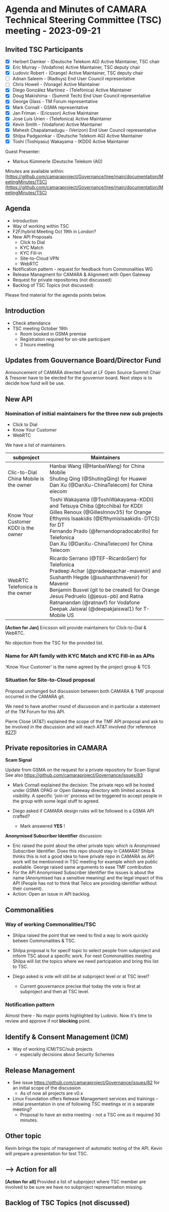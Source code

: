 #  Agenda and Minutes of CAMARA Technical Steering Committee (TSC) meeting - 2023-09-21

## Invited TSC Participants

* [x] Herbert Damker - (Deutsche Telekom AG) Active Maintainer, TSC chair
* [x] Eric Murray - (Vodafone) Active Maintainer, TSC deputy chair
* [x] Ludovic Robert - (Orange) Active Maintainer, TSC deputy chair
* [ ] Adnan Saleem - (Radisys) End User Council representative
* [ ] Chris Howell - (Vonage) Active Maintainer
* [x] Diego González Martínez - (Telefónica) Active Maintainer
* [x] Doug Makishima - (Summit Tech) End User Council representative
* [x] George Glass - TM Forum representative
* [x] Mark Cornall - GSMA representative
* [x] Jan Friman - (Ericsson) Active Maintainer
* [x] Jose Luis Urien - (Telefonica) Active Maintainer
* [x] Kevin Smith - (Vodafone) Active Maintainer
* [x] Mahesh Chapalamadugu - (Verizon) End User Council representative
* [x] Shilpa Padgaonkar - (Deutsche Telekom AG) Active Maintainer
* [x] Toshi (Toshiyasu) Wakayama - (KDDI) Active Maintainer

Guest Presenter:

* Markus Kümmerle (Deutsche Telekom (AG)

Minutes are available within: [https://github.com/camaraproject/Governance/tree/main/documentation/MeetingMinutes/TSC](https://github.com/camaraproject/Governance/tree/main/documentation/MeetingMinutes/TSC)

## Agenda

* Introduction
* Way of working within TSC
* F2F/hybrid Meeting Oct 19th in London?
* New API Proposals
  * Click to Dial
  * KYC Match
  * KYC Fill-in
  * Site-to-Cloud VPN
  * WebRTC
* Notification pattern - request for feedback from Commonalities WG
* Release Managment for CAMARA & Alignment with Open Gateway
* Request for private repositories (not discussed)
* Backlog of TSC Topics (not discussed)

Please find material for the agenda points below.

## Introduction
- Check attendance
- TSC meeting October 19th
    - Room booked in GSMA premise
    - Registration required for on-site participant
    - 2 hours meeting


## Updates from Gouvernance Board/Director Fund

Announcement of CAMARA directed fund at LF Open Source Summit
Chair & Tresorer have to be elected for the gouvernor board.
Next steps is to decide how fund will be use.

## New API

### Nomination of initial maintainers for the three new sub projects

* Click to Dial
* Know Your Customer
* WebRTC

We have a list of maintainers. 

| subproject| Maintainers|
| ----------|------------|
| Clic-to-Dial<br>China Mobile is the owner| Hanbai Wang (@HanbaiWang) for China Mobile<br>Shuting Qing (@ShutingQing) for Huawei<br>Dan Xu (@DanXu-ChinaTelecom) for China elecom|
| Know Your Customer<br>KDDI is the owner| Toshi Wakayama (@ToshiWakayama-KDDI) and Tetsuya Chiba (@tcchiba) for KDDI<br>Gilles Renoux (@GillesInnov35) for Orange <br>Efthymis Isaakidis (@EfthymisIsaakidis-DTCS) for DT <br>Fernando Prado (@fernandopradocabrillo) for Telefonica<br>Dan Xu (@DanXu-ChinaTelecom) for China Telecom|
|WebRTC<br>Telefonica is the owner| Ricardo Serrano (@TEF-RicardoSerr) for Telefonica<br>Pradeep Achar (@pradeepachar-mavenir) and Sushanth Hegde (@sushanthmavenir) for Mavenir<br>Benjamin Busvel (git to be created) for Orange<br>Jesus Pedruelo (@jesus-pb) and Ratna Ratnanandan (@ratnavf) for Vodafone<br>Deepak Jaiswal (@deepakjaiswal1) for T-Mobile US|

**[Action for Jan]** Ericsson will provide maintainers for Click-to-Dial & WebRTC.

No objection from the TSC for the provided list.

### Name for API family with KYC Match and KYC Fill-in as APIs

'Know Your Customer' is the name agreed by the project group & TCS

### Situation for Site-to-Cloud proposal
Proposal unchanged but discussion between both CAMARA & TMF proposal occurred in the CAMARA git.

We need to have another round of discussion and in particular a statement of the TM Forum for this API.

Pierre Close (AT&T) explained the scope of the TMF API proposal and ask to be involved in the discussion and will reach AT&T involved (for reference[ #271](https://github.com/camaraproject/WorkingGroups/issues/271))


## Private repositories in CAMARA

**Scam Signal**

Update from GSMA on the request for a private repository for Scam Signal
See also https://github.com/camaraproject/Governance/issues/83

- Mark Cornall explained the decision: The private repo will be hosted under GSMA OPAG or Open Gateway directory with limited access & visibility. A specific 'join-in' process wil be triggered to accept people in the group with some legal stuff to agreed.

- Diego asked if CAMARA design rules will be followed in a GSMA API crafted?
  - Mark answered **YES** ! 
  

**Anonymised Subscriber Identifier** discussion: 
- Eric raised the point about the other private topic which is Anonymised Subscriber Identifier. Does this repo should stay in CAMARA? Shilpa thinks this is not a good idea to have private repo in CAMARA as API work will be mentionned in TSC meeting for example which are public available. George raised same arguments to ease TMF contribution
- For the API Anonymised Subscriber Identifier the issues is about the name (Anonymised has a sensitive meaning) and the legal impact of this API (People has not to think that Telco are providing identifier without their consent). 
- Action: Open an issue in API backlog.


## Commonalities

### Way of working Commonalities/TSC

- Shilpa raised the point that we need to find a way to work quickly betwen Commonalities & TSC.
- Shilpa proposal is for specif topic to select people from subproject and inform TSC about a specific work. For next Commonalities meeting Shilpa will list the topics where we need partcipation and bring this list to TSC.

- Diego asked is vote will still be at subproject level or at TSC level?
  - Current gouvernance precise that today the vote is first at subproject and then at TSC level.

### Notification pattern

Almost there - No major points highlighted by Ludovic. 
Now it's time to review and approve if not **blocking** point.



## 	Identify & Consent Management (ICM)
- Way of working ICM/TSC/sub projects
  - especially decisions about Security Schemes


## Release Management 
- See issue https://github.com/camaraproject/Governance/issues/82 for an initial scope of the  discussion
  - As of now all projects are v0.x
- Linux Foundation offers Release Management services and trainings – initial presentation in one of following TSC meetings or in a separate meeting?
    - Proposal to have an extra meeting - not a TSC one as it required 30 minutes.
  


## Other topic

Kevin brings the topic of management of automatic testing of the API. Kevin will prepare a presentation for test TSC.

## --> Action for all

**[Action for all]** Provided a list of subproject where TSC member are involved to be sure we have no subproject representation missing.

## Backlog of TSC Topics (not discussed)



